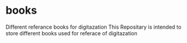 # books
Different referance books for digitazation
This  Repositary is intended to store different books used for referace of digitazation
